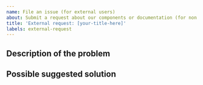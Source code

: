 ```yaml
---
name: File an issue (for external users)
about: Submit a request about our components or documentation (for non HashiCorp employees)
title: 'External request: [your-title-here]'
labels: external-request
---
```


<!--- Notice: using GitHub to file issues is only for external users -->
<!--- If you are an HashiCorp employee refer to our support page: https://helios.hashicorp.design/about/support -->

## Description of the problem
<!--- Describe what issue you have.  -->
<!--- Please include a screenshot or gif if possible! -->

## Possible suggested solution
<!--- (Optional) Suggest how you would solve it -->


<!-- ================================

⚠️ Disclaimer ⚠️
While we don't preclude requests from external users, please consider that we have limited capacity to support them, being focused on internal activities.
We may not answer in a timely manner, or provide the solution you are asking for.

================================ -->
